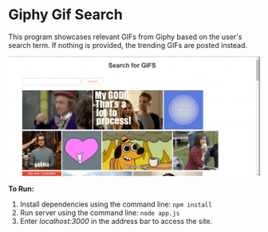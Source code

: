 # Giphy Gif Search

This program showcases relevant GIFs from Giphy based on the user's search term. If nothing is provided, the trending GIFs are posted instead.

![Trending GIFs](recording.gif)

**To Run:**

1. Install dependencies using the command line: `npm install`
2. Run server using the command line: `node app.js`
3. Enter _localhost:3000_ in the address bar to access the site.
